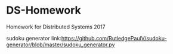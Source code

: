 # DS-Homework
Homework for Distributed Systems 2017

sudoku generator link:https://github.com/RutledgePaulV/sudoku-generator/blob/master/sudoku_generator.py
